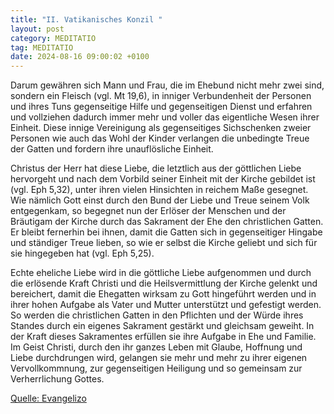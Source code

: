 ```yaml
---
title: "II. Vatikanisches Konzil "
layout: post
category: MEDITATIO
tag: MEDITATIO
date: 2024-08-16 09:00:02 +0100
---
```

Darum gewähren sich Mann und Frau, die im Ehebund nicht mehr zwei sind, sondern ein Fleisch (vgl. Mt 19,6), in inniger Verbundenheit der Personen und ihres Tuns gegenseitige Hilfe und gegenseitigen Dienst und erfahren und vollziehen dadurch immer mehr und voller das eigentliche Wesen ihrer Einheit.<!--more--> Diese innige Vereinigung als gegenseitiges Sichschenken zweier Personen wie auch das Wohl der Kinder verlangen die unbedingte Treue der Gatten und fordern ihre unauflösliche Einheit.
 
Christus der Herr hat diese Liebe, die letztlich aus der göttlichen Liebe hervorgeht und nach dem Vorbild seiner Einheit mit der Kirche gebildet ist (vgl. Eph 5,32), unter ihren vielen Hinsichten in reichem Maße gesegnet. Wie nämlich Gott einst durch den Bund der Liebe und Treue seinem Volk entgegenkam, so begegnet nun der Erlöser der Menschen und der Bräutigam der Kirche durch das Sakrament der Ehe den christlichen Gatten. Er bleibt fernerhin bei ihnen, damit die Gatten sich in gegenseitiger Hingabe und ständiger Treue lieben, so wie er selbst die Kirche geliebt und sich für sie hingegeben hat (vgl. Eph 5,25).
 
Echte eheliche Liebe wird in die göttliche Liebe aufgenommen und durch die erlösende Kraft Christi und die Heilsvermittlung der Kirche gelenkt und bereichert, damit die Ehegatten wirksam zu Gott hingeführt werden und in ihrer hohen Aufgabe als Vater und Mutter unterstützt und gefestigt werden. So werden die christlichen Gatten in den Pflichten und der Würde ihres Standes durch ein eigenes Sakrament gestärkt und gleichsam geweiht. In der Kraft dieses Sakramentes erfüllen sie ihre Aufgabe in Ehe und Familie. Im Geist Christi, durch den ihr ganzes Leben mit Glaube, Hoffnung und Liebe durchdrungen wird, gelangen sie mehr und mehr zu ihrer eigenen Vervollkommnung, zur gegenseitigen Heiligung und so gemeinsam zur Verherrlichung Gottes.
 

[Quelle: Evangelizo](https://evangeliumtagfuertag.org/DE/gospel)